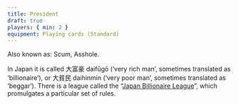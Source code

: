 ```yaml
---
title: President
draft: true
players: { min: 2 }
equipment: Playing cards (Standard)
---
```


Also known as: Scum, Asshole.

In Japan it is called <span lang="ja">大富豪</span> <span lang="ja-Latn">daifūgō</span> (‘very rich man’, sometimes translated as ‘billionaire’), or <span lang="ja">大貧民</span> <span lang="ja-Latn">daihinmin</span> (‘very poor man’, sometimes translated as ‘beggar’). There is a league called the “[Japan Billionaire League](http://daifugojapan.com)”, which promulgates a particular set of rules.

